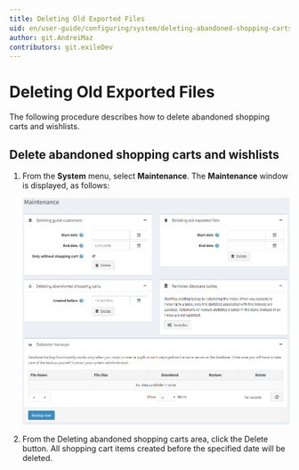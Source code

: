 ```yaml
---
title: Deleting Old Exported Files
uid: en/user-guide/configuring/system/deleting-abandoned-shopping-carts
author: git.AndreiMaz
contributors: git.exileDev
---
```

# Deleting Old Exported Files

The following procedure describes how to delete abandoned shopping carts and wishlists.

## Delete abandoned shopping carts and wishlists

1. From the **System** menu, select **Maintenance**. The **Maintenance** window is displayed, as follows:

    ![Maintenance](_static/deleting-abandoned-shopping-carts/deleting-abandoned-shopping-carts.png)
1. From the Deleting abandoned shopping carts area, click the Delete button. All shopping cart items created before the specified date will be deleted.
